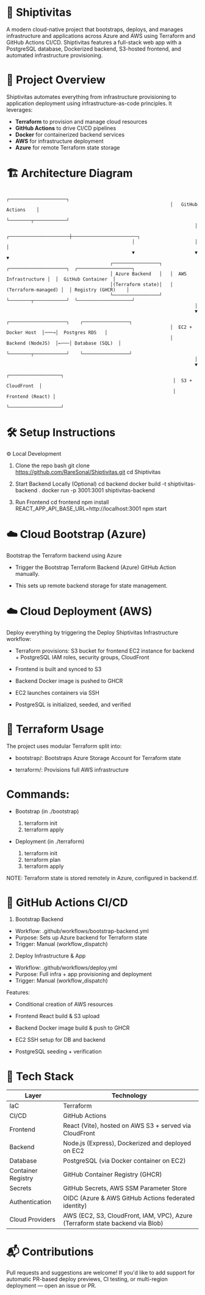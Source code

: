 # 🚀 Shiptivitas

A modern cloud-native project that bootstraps, deploys, and manages infrastructure and applications across Azure and AWS using Terraform and GitHub Actions CI/CD. 
Shiptivitas features a full-stack web app with a PostgreSQL database, Dockerized backend, S3-hosted frontend, and automated infrastructure provisioning.

# 📌 Project Overview

Shiptivitas automates everything from infrastructure provisioning to application deployment using infrastructure-as-code principles. It leverages:

- **Terraform** to provision and manage cloud resources
- **GitHub Actions** to drive CI/CD pipelines
- **Docker** for containerized backend services
- **AWS** for infrastructure deployment
- **Azure** for remote Terraform state storage

# 🏗️ Architecture Diagram

                                                                ┌─────────────────────┐
                                                                │   GitHub Actions    │
                                                                └────────┬────────────┘
                                                                         │
                                                  ┌──────────────────────┼────────────────────────┐
                                                  │                      │                        │
                                                  ▼                      ▼                        ▼
                                          ┌─────────────────┐   ┌─────────────────────┐  ┌────────────────────┐
                                          │ Azure Backend   │   │  AWS Infrastructure │  │  GitHub Container  │
                                          │(Terraform state)│   │ (Terraform-managed) │  │ Registry (GHCR)    │
                                          └─────────────────┘   └────────┬────────────┘  └────────────────────┘
                                                                         │
                                                                         ▼
                                                                ┌─────────────────────┐    ┌─────────────────┐
                                                                │  EC2 + Docker Host  │───→│  Postgres RDS   │
                                                                │   Backend (NodeJS)  │←───│ Database (SQL)  │
                                                                └────────┬────────────┘    └─────────────────┘
                                                                         │
                                                                         ▼
                                                                 ┌───────────────────┐
                                                                 │  S3 + CloudFront  │
                                                                 │  Frontend (React) │
                                                                 └───────────────────┘



# 🛠️ Setup Instructions

⚙️ Local Development

1. Clone the repo
   bash
   git clone https://github.com/RareSonal/Shiptivitas.git
   cd Shiptivitas

2. Start Backend Locally (Optional)
   cd backend
   docker build -t shiptivitas-backend .
   docker run -p 3001:3001 shiptivitas-backend

3. Run Frontend
   cd frontend
   npm install
   REACT_APP_API_BASE_URL=http://localhost:3001 npm start

# ☁️ Cloud Bootstrap (Azure)
Bootstrap the Terraform backend using Azure

   - Trigger the Bootstrap Terraform Backend (Azure) GitHub Action manually.
     
   - This sets up remote backend storage for state management.

# ☁️ Cloud Deployment (AWS)
Deploy everything by triggering the Deploy Shiptivitas Infrastructure workflow:

   - Terraform provisions:
     S3 bucket for frontend
     EC2 instance for backend + PostgreSQL
     IAM roles, security groups, CloudFront

   - Frontend is built and synced to S3

   - Backend Docker image is pushed to GHCR

   - EC2 launches containers via SSH

   - PostgreSQL is initialized, seeded, and verified

# 🧱 Terraform Usage
The project uses modular Terraform split into:

  - bootstrap/: Bootstraps Azure Storage Account for Terraform state

  - terraform/: Provisions full AWS infrastructure

# Commands:

- Bootstrap (in ./bootstrap)

  1. terraform init
  2. terraform apply

- Deployment (in ./terraform)

  1. terraform init
  2. terraform plan
  3. terraform apply

NOTE: Terraform state is stored remotely in Azure, configured in backend.tf.

# 🤖 GitHub Actions CI/CD
1. Bootstrap Backend
  - Workflow: .github/workflows/bootstrap-backend.yml
  - Purpose: Sets up Azure backend for Terraform state
  - Trigger: Manual (workflow_dispatch)

2. Deploy Infrastructure & App
  - Workflow: .github/workflows/deploy.yml
  - Purpose: Full infra + app provisioning and deployment
  - Trigger: Manual (workflow_dispatch)

Features:

- Conditional creation of AWS resources

- Frontend React build & S3 upload

- Backend Docker image build & push to GHCR

- EC2 SSH setup for DB and backend

- PostgreSQL seeding + verification

# 🧰 Tech Stack
| Layer             | Technology                                                                     |
|-------------------|--------------------------------------------------------------------------------|
| IaC               | Terraform                                                                      |
| CI/CD             | GitHub Actions                                                                 |
| Frontend          | React (Vite), hosted on AWS S3 + served via CloudFront                         |
| Backend           | Node.js (Express), Dockerized and deployed on EC2                              |
| Database          | PostgreSQL (via Docker container on EC2)                                       |
| Container Registry| GitHub Container Registry (GHCR)                                               |
| Secrets           | GitHub Secrets, AWS SSM Parameter Store                                        |
| Authentication    | OIDC (Azure & AWS GitHub Actions federated identity)                           |
| Cloud Providers   | AWS (EC2, S3, CloudFront, IAM, VPC), Azure (Terraform state backend via Blob)  |

# 📬 Contributions
Pull requests and suggestions are welcome! If you'd like to add support for automatic PR-based deploy previews, CI testing, or multi-region deployment — open an issue or PR.





